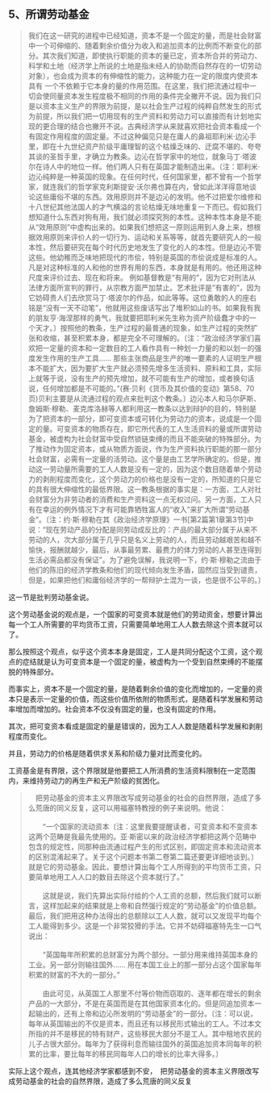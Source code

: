 <h2>5、所谓劳动基金</h2><blockquote data-pid="ZD_oiHzp">我们在这一研究的进程中已经知道，资本不是一个固定的量，而是社会财富中一个可伸缩的、随着剩余价值分为收入和追加资本的比例而不断变化的部分。其次我们知道，即使执行职能的资本的量已定，资本所合并的劳动力、科学和土地（经济学上所说的土地是指未经人的协助而自然存在的一切劳动对象），也会成为资本的有伸缩性的能力，这种能力在一定的限度内使资本具有 一个不依赖于它本身的量的作用范围。在这里，我们把流通过程中一切会使同量资本发生程度极不相同的作用的条件完全撇开不说。因为我们只是以资本主义生产的界限为前提，是以社会生产过程的纯粹自然发生的形式为前提，所以我们把一切用现有的生产资料和劳动力可以直接而有计划地实现的更合理的结合也撇开不说。古典经济学从来就喜欢把社会资本看成一个有固定作用程度的固定量。不过这种偏见只是在庸人的鼻祖耶利米·边沁手里，即在十九世纪资产阶级平庸理智的这个枯燥乏味的、迂腐不堪的、夸夸其谈的圣哲手里，才确立为教条。边沁在哲学家中的地位，就象马丁·塔波尔在诗人中的地位一样。他们两人只有在英国才能制造出来。〔注：耶利米·边沁纯粹是一种英国的现象。在任何时代，任何国家里，都不曾有一个哲学家，就连我们的哲学家克利斯提安·沃尔弗也算在内，曾如此洋洋得意地谈论这些庸俗不堪的东西。效用原则并不是边沁的发明。他不过把爱尔维修和十八世纪其他法国人的才气横溢的言论枯燥无味地重复一下而已。假如我们想知道什么东西对狗有用，我们就必须探究狗的本性。这种本性本身是不能从“效用原则”中虚构出来的。如果我们想把这一原则运用到人身上来，想根据效用原则来评价人的一切行为、运动和关系等等，就首先要研究人的一般本性，然后要研究在每个时代历史地发生了变化的人的本性。但是边沁不管这些。他幼稚而乏味地把现代的市侩，特别是英国的市侩说成是标准的人。 凡是对这种标准的人和他的世界有用的东西，本身就是有用的。他还用这种尺度来评价过去、现在和将来。 例如基督教是“有用的”，因为它对刑法从法律方面所宣判的罪行，从宗教方面严加禁止。艺术批评是“有害的”，因为它妨碍贵人们去欣赏马丁·塔波尔的作品，如此等等。这位勇敢的人的座右铭是“没有一天不动笔”，他就用这些废话写出了堆积如山的书。如果我有我的朋友亨·海涅那样的勇气，我就要把耶利米先生称为资产阶级蠢才中的一个天才。〕按照他的教条，生产过程的最普通的现象，如生产过程的突然扩张和收缩，甚至积累本身，都是完全不可理解的。〔注：“政治经济学家们喜欢把一定量的资本和一定数目的工人看作具有一种划一力量的和以划一的强度发生作用的生产工具…… 那些主张商品是生产的唯一要素的人证明生产根本不能扩大，因为要扩大生产就必须预先增多生活资料、原料和工具，实际上就等于说，没有生产的预先增加，就不可能有生产的增加，或者换句话说，任何增加都是不可能的。”(赛·贝利《货币及其价值的变动》第58、70页)贝利主要是从流通过程的观点来批判这个教条。〕边沁本人和马尔萨斯、詹姆斯·穆勒、麦克库洛赫等人都利用这一教条以达到辩护的目的，特别是为了把资本的一部分，即可变资本或可转化为劳动力的资本，说成是一个固定的量。可变资本的物质存在，即它所代表的工人生活资料的量或所谓劳动基金，被虚构为社会财富中受自然锁链束缚的而且不能突破的特殊部分。为了推动作为固定资本，或从物质方面说，作为生产资料执行职能的那一部分社会财富，必需有一定量的活劳动。这个量是由工艺学所确定的。但是，推动这一劳动量所需要的工人人数是没有一定的，因为这个数目随着单个劳动力的剥削程度而变化，这个劳动力的价格也是没有一定的，所知道的只是它的具有很大伸缩性的最低界限。这一教条根据的事实是：一方面，工人对社会财富分为非劳动者的消费和生产资料这一点无权过问。另一方面，工人只有在幸运的例外情况下才有可能靠牺牲富人的“收入”来扩大所谓“劳动基金”。〔注：约·斯·穆勒在其《政治经济学原理》一书[第2篇第1章第3节]中说：“现在劳动产品的分配是同劳动成反比的：产品的最大部分属于从来不劳动的人，次大部分属于几乎只是名义上劳动的人，而且劳动越艰苦和越不愉快，报酬就越少，最后，从事最劳累、最费力的体力劳动的人甚至连得到生活必需品都没有保证”。为了避免误解，我说明一下，约·斯·穆勒之流由于他们的陈旧的经济学教条和他们的现代倾向发生矛盾，固然应当受到谴责，但是，如果把他们和庸俗经济学的一帮辩护士混为一谈，也是很不公平的。〕</blockquote><p data-pid="J6ZESOFg">这一节是批判劳动基金说。</p><p data-pid="40DT-gzt">这个劳动基金说的观点是，一个国家的可变资本就是他们的劳动资金，想要计算出每一个工人所需要的平均货币工资，只需要简单地用工人人数去除这个资本就可以了。</p><p data-pid="hbIETcKb">那么按照这个观点，似乎这个资本本身是固定，工人是共同分配这个工资，这个观点的症结就是认为可变资本是一个固定的量，被虚构为一个受到自然束缚的不能摆脱的特殊部分。</p><p data-pid="Rl19vmnq">而事实上，资本不是一个固定的量，是随着剩余价值的变化而增加的，一定量的资本只是表示一定量的价值，而这些价值所依附的物质形式，是随着科学发展和劳动率增加而增加的。社会资本不仅没有固定的量，也没有固定的作用。</p><p data-pid="3XhCz3m3">其次，把可变资本看成是固定的量是错误的，因为工人人数是随着科学发展和剥削程度而变化。</p><p data-pid="CiU8Bz20">并且，劳动力的价格是随着供求关系和阶级力量对比而变化的。</p><p data-pid="-4oP547E">工资基金是有界限，这个界限就是他要把工人所消费的生活资料限制在一定范围内，来维持劳动力的再生产和无产阶级的贫困化。</p><blockquote data-pid="nG5-pKJk">　把劳动基金的资本主义界限改写成劳动基金的社会的自然界限，造成了多么荒唐的同义反复，这可以用福塞特教授的例子来说明。他说：<br/><br/>　　“一个国家的流动资本〔注：这里我要提醒读者，可变资本和不变资本这两个范畴是我最先使用的。亚·斯密以来的政治经济学都把这两个范畴中包含的规定性，同那种由流通过程产生的形式区别，即固定资本和流动资本的区别混淆起来了。关于这个问题本书第二卷第二篇还要更详细地谈到。〕就是它的劳动基金。因此，要想计算出每个工人所得到的平均货币工资，只要简单地用工人人口的数目去除这个资本就行了。”<br/><br/>　　这就是说，我们先算出实际付给的个人工资的总额，然后我们就可以断言，这样加起来的结果就是上帝和自然强行规定的“劳动基金”的价值总额。最后，我们把用这种办法得出的总额除以工人人数，就可以又发现平均每个工人能得到多少。这是一个非常狡猾的手法。它并不妨碍福塞特先生一口气说出：<br/><br/>　　“英国每年所积累的总财富分为两个部分。一部分用来维持英国本身的工业。另一部分则输往国外…… 用在本国工业上的那一部分占这个国家每年积累的财富的不大的一部分。”<br/><br/>　　由此可见，从英国工人那里不付等价物而窃取的、逐年都在增长的剩余产品的一大部分，不是在英国而是在其他国家资本化的。但是同追加资本一起输出的，还有上帝和边沁所发明的“劳动基金”的一部分。〔注：可以说，每年从英国输出的不仅是资本，而且还有以移民形式输出的工人。不过本文所指的并不是移民的特有财产，这些移民大部分不是工人。其中租地农民的儿子占很大部分。每年为了获得利息而输往国外的英国追加资本同每年的积累的比率，要比每年的移民同每年人口的增长的比率大得多。〕</blockquote><p data-pid="-YzGwd_d">实际上这个观点，连其他经济学家都感到不安，　把劳动基金的资本主义界限改写成劳动基金的社会的自然界限，造成了多么荒唐的同义反复</p><p></p>